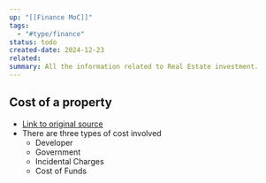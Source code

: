 ```yaml
---
up: "[[Finance MoC]]"
tags:
  - "#type/finance"
status: todo
created-date: 2024-12-23
related: 
summary: All the information related to Real Estate investment.
---
```



## Cost of a property

- [Link to original source](https://www.youtube.com/watch?v=9i7tndkOMi4&ab_channel=FlatsandKeys)
- There are three types of cost involved
	- Developer
	- Government
	- Incidental Charges
	- Cost of Funds
